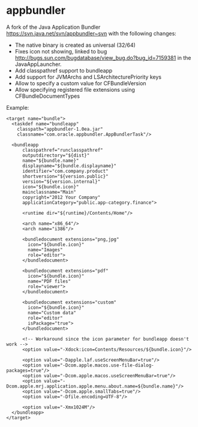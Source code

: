 appbundler
=============

A fork of the Java Application Bundler https://svn.java.net/svn/appbundler~svn
with the following changes:

- The native binary is created as universal (32/64)
- Fixes icon not showing, linked to bug 
  http://bugs.sun.com/bugdatabase/view_bug.do?bug_id=7159381 
  in the JavaAppLauncher.
- Add classpathref support to bundleapp
- Add support for JVMArchs and LSArchitecturePriority keys
- Allow to specify a custom value for CFBundleVersion 
- Allow specifying registered file extensions using CFBundleDocumentTypes

Example:

    <target name="bundle">
      <taskdef name="bundleapp" 
        classpath="appbundler-1.0ea.jar"
        classname="com.oracle.appbundler.AppBundlerTask"/>

      <bundleapp 
          classpathref="runclasspathref"
          outputdirectory="${dist}"
          name="${bundle.name}"
          displayname="${bundle.displayname}"
          identifier="com.company.product"
          shortversion="${version.public}"
          version="${version.internal}"
          icon="${bundle.icon}"
          mainclassname="Main"
          copyright="2012 Your Company"
          applicationCategory="public.app-category.finance">
          
          <runtime dir="${runtime}/Contents/Home"/>

          <arch name="x86_64"/>
          <arch name="i386"/>

          <bundledocument extensions="png,jpg"
            icon="${bundle.icon}"
            name="Images"
            role="editor">
          </bundledocument> 

          <bundledocument extensions="pdf"
            icon="${bundle.icon}"
            name="PDF files"
            role="viewer">
          </bundledocument>

          <bundledocument extensions="custom"
            icon="${bundle.icon}"
            name="Custom data"
            role="editor"
            isPackage="true">
          </bundledocument>

          <!-- Workaround since the icon parameter for bundleapp doesn't work -->
          <option value="-Xdock:icon=Contents/Resources/${bundle.icon}"/>

          <option value="-Dapple.laf.useScreenMenuBar=true"/>
          <option value="-Dcom.apple.macos.use-file-dialog-packages=true"/>
          <option value="-Dcom.apple.macos.useScreenMenuBar=true"/>
          <option value="-Dcom.apple.mrj.application.apple.menu.about.name=${bundle.name}"/>
          <option value="-Dcom.apple.smallTabs=true"/>
          <option value="-Dfile.encoding=UTF-8"/>

          <option value="-Xmx1024M"/>
      </bundleapp>
    </target>
